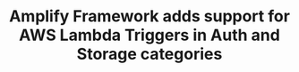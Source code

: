 ---
title: Amplify Framework adds support for AWS Lambda Triggers in Auth and Storage categories
description: "In this blog, we will set up AWS Lambda triggers for auth and storage use cases from the Amplify CLI."
banner: "./banner.jpeg"
authorIds:
  - nader-dabit
  - nikhil-dabhade
href: https://aws.amazon.com/blogs/mobile/amplify-framework-adds-supports-for-aws-lambda-triggers-in-auth-and-storage-categories/
platforms:
  - React
  - JavaScript
  - iOS
  - Android
categories:
  - Functions
  - Authentication
  - Storage
---